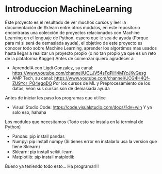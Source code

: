 # Introduccion MachineLearning
Este proyecto es el resultado de ver muchos cursos y leer la documentación de Sklearn entre otros módulos, en este repositorio encontraras una colección de proyectos relacionados con Machine Learning en el lenguaje de Python, espero que le sea de ayuda (Porque para mi si será de demasiada ayuda), el objetivo de este proyecto es conocer todo sobre Machine Learning, aprender los algortimos mas usados hasta llegar a realizar un proyecto propio (o no tan propio ya que es un reto de la plataforma Kaggel)
Antes de comenzar quiero agradecer a 
- AprendeIA con Ligdi Gonzalez, su canal: https://www.youtube.com/channel/UCLJV54sFqPiH4MYcJKvGesg
- AMP Tech, su canal: https://www.youtube.com/channel/UCG4H4Qf-ZU9Ycr_PQ4egqDQ
Por los cursos de ML y Preprocesamiento de los datos, vean sus cursos son de demasiada ayuda

Antes de iniciar les paso los programas que utilice
- Visual Studio Code: https://code.visualstudio.com/docs/?dv=win
Y ya solo eso, hahaha

Los modulos que necesitamos (Todo esto se instala en la terminal de Python)
- Pandas: pip install pandas
- Numpy: pip install numpy (Si tienes error en instalarlo usa la version que tiene Sklearn)
- Sklearn: pip install scikit-learn
- Matplotlib: pip install matplotlib

Bueno ya teniendo todo esto... Ha programar!!!
